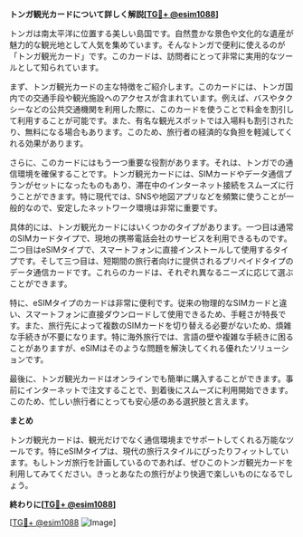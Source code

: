 **トンガ観光カードについて詳しく解説[[TG💪+ @esim1088](https://t.me/s/esim1088)]**

トンガは南太平洋に位置する美しい島国です。自然豊かな景色や文化的な遺産が魅力的な観光地として人気を集めています。そんなトンガで便利に使えるのが「トンガ観光カード」です。このカードは、訪問者にとって非常に実用的なツールとして知られています。

まず、トンガ観光カードの主な特徴をご紹介します。このカードには、トンガ国内での交通手段や観光施設へのアクセスが含まれています。例えば、バスやタクシーなどの公共交通機関を利用した際に、このカードを使うことで料金を割引して利用することが可能です。また、有名な観光スポットでは入場料も割引されたり、無料になる場合もあります。このため、旅行者の経済的な負担を軽減してくれる効果があります。

さらに、このカードにはもう一つ重要な役割があります。それは、トンガでの通信環境を確保することです。トンガ観光カードには、SIMカードやデータ通信プランがセットになったものもあり、滞在中のインターネット接続をスムーズに行うことができます。特に現代では、SNSや地図アプリなどを頻繁に使うことが一般的なので、安定したネットワーク環境は非常に重要です。

具体的には、トンガ観光カードにはいくつかのタイプがあります。一つ目は通常のSIMカードタイプで、現地の携帯電話会社のサービスを利用できるものです。二つ目はeSIMタイプで、スマートフォンに直接インストールして使用するタイプです。そして三つ目は、短期間の旅行者向けに提供されるプリペイドタイプのデータ通信カードです。これらのカードは、それぞれ異なるニーズに応じて選ぶことができます。

特に、eSIMタイプのカードは非常に便利です。従来の物理的なSIMカードと違い、スマートフォンに直接ダウンロードして使用できるため、手軽さが特長です。また、旅行先によって複数のSIMカードを切り替える必要がないため、煩雑な手続きが不要になります。特に海外旅行では、言語の壁や複雑な手続きに困ることがありますが、eSIMはそのような問題を解決してくれる優れたソリューションです。

最後に、トンガ観光カードはオンラインでも簡単に購入することができます。事前にインターネットで注文することで、到着後にスムーズに利用開始できます。このため、忙しい旅行者にとっても安心感のある選択肢と言えます。

**まとめ**

トンガ観光カードは、観光だけでなく通信環境までサポートしてくれる万能なツールです。特にeSIMタイプは、現代の旅行スタイルにぴったりフィットしています。もしトンガ旅行を計画しているのであれば、ぜひこのトンガ観光カードを利用してみてください。きっとあなたの旅行がより快適で楽しいものになるでしょう。

**終わりに[[TG💪+ @esim1088](https://t.me/s/esim1088)]**

[[TG💪+ @esim1088](https://t.me/s/esim1088) ![Image](https://i.postimg.cc/Y0z9fWf4/image.png)]